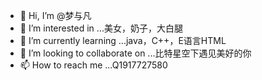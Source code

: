 - 👋 Hi, I’m @梦与凡
- 👀 I’m interested in ...美女，奶子，大白腿
- 🌱 I’m currently learning ...java，C++，E语言HTML
- 💞️ I’m looking to collaborate on ...比特星空下遇见美好的你
- 📫 How to reach me ...Q1917727580

<!---
mengyufan1213/mengyufan1213 is a ✨ special ✨ repository because its `README.md` (this file) appears on your GitHub profile.
You can click the Preview link to take a look at your changes.
--->
